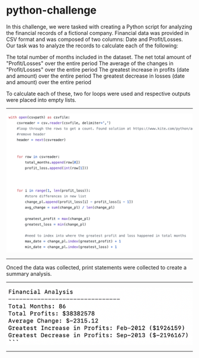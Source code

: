 # python-challenge

In this challenge, we were tasked with creating a Python script for analyzing the financial records of a fictional company. Financial data was provided in CSV format and was composed of two columns: Date and Profit/Losses.  Our task was to analyze the records to calculate each of the following:

The total number of months included in the dataset.
The net total amount of "Profit/Losses" over the entire period
The average of the changes in "Profit/Losses" over the entire period
The greatest increase in profits (date and amount) over the entire period
The greatest decrease in losses (date and amount) over the entire period

To calculate each of these, two for loops were used and respective outputs were placed into empty lists.
<hr>
<a><img src="images/forloop_finance.png" width="700" content-align="center"></a>
<hr>

Onced the data was collected, print statements were collected to create a summary analysis.
<hr>
<a><img src="images/fin_analysis.png" width="700">
<hr>

